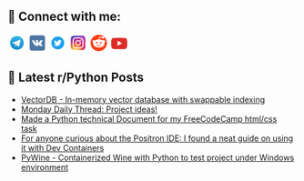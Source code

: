 ## 🔎 Connect with me:
[<img src="https://github.com/bullbesh/bullbesh/blob/main/images/Telegram.png" width="32" height="32" />](https://t.me/bullbesh)
[<img src="https://github.com/bullbesh/bullbesh/blob/main/images/VK.png" width="32" height="32" />](https://vk.com/bullbesh)
[<img src="https://github.com/bullbesh/bullbesh/blob/main/images/Twitter.png" width="32" height="32" />](https://twitter.com/bullbesh1)
[<img src="https://github.com/bullbesh/bullbesh/blob/main/images/Instagram.png" width="32" height="32" />](https://www.instagram.com/bullbesh)
[<img src="https://github.com/bullbesh/bullbesh/blob/main/images/Reddit.png" width="32" height="32" />](https://www.reddit.com/user/bullbesh)
[<img src="https://github.com/bullbesh/bullbesh/blob/main/images/YouTube.png" width="32" height="32" />](https://www.youtube.com/channel/UCtfjRs6uzgq5mfm8S06WTcg)

## 📕 Latest r/Python Posts
<!-- BLOG-POST-LIST:START -->
- [VectorDB - In-memory vector database with swappable indexing](https://www.reddit.com/r/Python/comments/1mn0ig1/vectordb_inmemory_vector_database_with_swappable/)
- [Monday Daily Thread: Project ideas!](https://www.reddit.com/r/Python/comments/1mmy5dl/monday_daily_thread_project_ideas/)
- [Made a Python technical Document for my FreeCodeCamp html/css task](https://www.reddit.com/r/Python/comments/1mmwps0/made_a_python_technical_document_for_my/)
- [For anyone curious about the Positron IDE: I found a neat guide on using it with Dev Containers](https://www.reddit.com/r/Python/comments/1mmsti1/for_anyone_curious_about_the_positron_ide_i_found/)
- [PyWine - Containerized Wine with Python to test project under Windows environment](https://www.reddit.com/r/Python/comments/1mmow8a/pywine_containerized_wine_with_python_to_test/)
<!-- BLOG-POST-LIST:END -->
